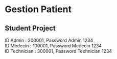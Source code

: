 # Gestion Patient

## Student Project

ID Admin : 200001, Password Admin 1234<br>
ID Medecin : 100001, Password Medecin 1234<br>
ID Technician : 300001, Password Technician 1234<br>
